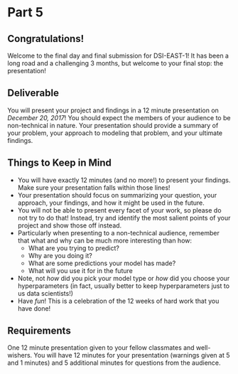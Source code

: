 # Part 5

## Congratulations!

Welcome to the final day and final submission for DSI-EAST-1! It has been a long road and a challenging 3 months, but welcome to your final stop: the presentation!

## Deliverable

You will present your project and findings in a 12 minute presentation on _December 20, 2017_! You should expect the members of your audience to be non-technical in nature. Your presentation should provide a summary of your problem, your approach to modeling that problem, and your ultimate findings. 

## Things to Keep in Mind

- You will have exactly 12 minutes (and no more!) to present your findings. Make sure your presentation falls within those lines!
- Your presentation should focus on summarizing your question, your approach, your findings, and how it might be used in the future.
- You will not be able to present every facet of your work, so please do not try to do that! Instead, try and identify the most salient points of your project and show those off instead. 
- Particularly when presenting to a non-technical audience, remember that what and why can be much more interesting than how:
  - What are you trying to predict?
  - Why are you doing it?
  - What are some predictions your model has made?
  - What will you use it for in the future
- Note, not _how_ did you pick your model type or _how_ did you choose your hyperparameters (in fact, usually better to keep hyperparameters just to us data scientists!) 
- Have _fun_! This is a celebration of the 12 weeks of hard work that you have done!

## Requirements

One 12 minute presentation given to your fellow classmates and well-wishers. You will have 12 minutes for your presentation (warnings given at 5 and 1 minutes) and 5 additional minutes for questions from the audience. 